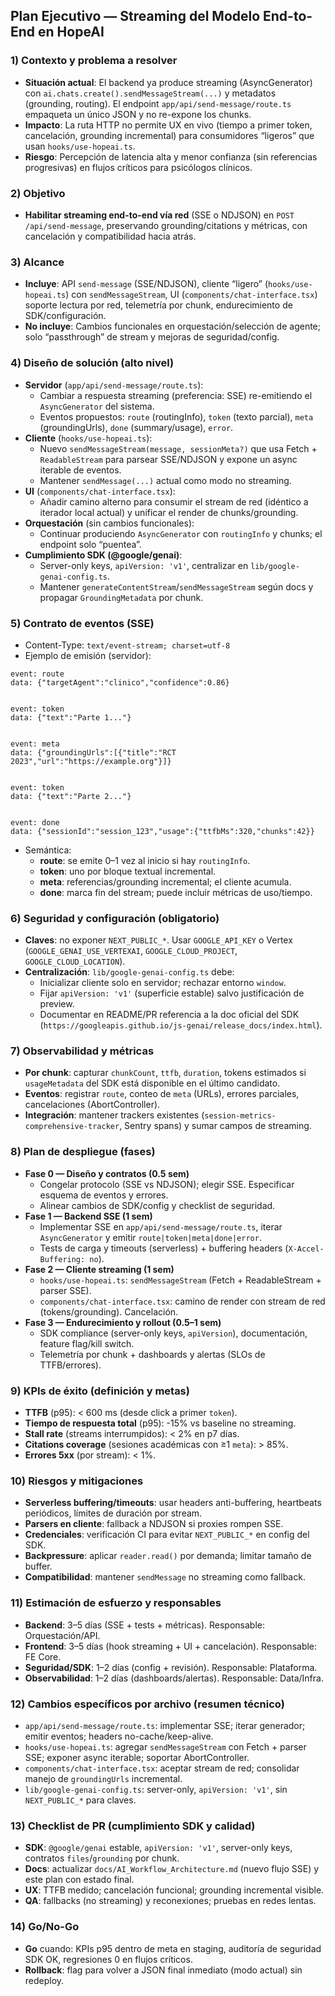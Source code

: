 ## Plan Ejecutivo — Streaming del Modelo End-to-End en HopeAI

### 1) Contexto y problema a resolver
- **Situación actual**: El backend ya produce streaming (AsyncGenerator) con `ai.chats.create().sendMessageStream(...)` y metadatos (grounding, routing). El endpoint `app/api/send-message/route.ts` empaqueta un único JSON y no re-expone los chunks.
- **Impacto**: La ruta HTTP no permite UX en vivo (tiempo a primer token, cancelación, grounding incremental) para consumidores “ligeros” que usan `hooks/use-hopeai.ts`.
- **Riesgo**: Percepción de latencia alta y menor confianza (sin referencias progresivas) en flujos críticos para psicólogos clínicos.

### 2) Objetivo
- **Habilitar streaming end-to-end vía red** (SSE o NDJSON) en `POST /api/send-message`, preservando grounding/citations y métricas, con cancelación y compatibilidad hacia atrás.

### 3) Alcance
- **Incluye**: API `send-message` (SSE/NDJSON), cliente “ligero” (`hooks/use-hopeai.ts`) con `sendMessageStream`, UI (`components/chat-interface.tsx`) soporte lectura por red, telemetría por chunk, endurecimiento de SDK/configuración.
- **No incluye**: Cambios funcionales en orquestación/selección de agente; solo “passthrough” de stream y mejoras de seguridad/config.

### 4) Diseño de solución (alto nivel)
- **Servidor** (`app/api/send-message/route.ts`):
  - Cambiar a respuesta streaming (preferencia: SSE) re-emitiendo el `AsyncGenerator` del sistema.
  - Eventos propuestos: `route` (routingInfo), `token` (texto parcial), `meta` (groundingUrls), `done` (summary/usage), `error`.
- **Cliente** (`hooks/use-hopeai.ts`):
  - Nuevo `sendMessageStream(message, sessionMeta?)` que usa Fetch + `ReadableStream` para parsear SSE/NDJSON y expone un async iterable de eventos.
  - Mantener `sendMessage(...)` actual como modo no streaming.
- **UI** (`components/chat-interface.tsx`):
  - Añadir camino alterno para consumir el stream de red (idéntico a iterador local actual) y unificar el render de chunks/grounding.
- **Orquestación** (sin cambios funcionales):
  - Continuar produciendo `AsyncGenerator` con `routingInfo` y chunks; el endpoint solo “puentea”.
- **Cumplimiento SDK (@google/genai)**:
  - Server-only keys, `apiVersion: 'v1'`, centralizar en `lib/google-genai-config.ts`.
  - Mantener `generateContentStream`/`sendMessageStream` según docs y propagar `GroundingMetadata` por chunk.

### 5) Contrato de eventos (SSE)
- Content-Type: `text/event-stream; charset=utf-8`
- Ejemplo de emisión (servidor):
```
event: route
data: {"targetAgent":"clinico","confidence":0.86}


event: token
data: {"text":"Parte 1..."}


event: meta
data: {"groundingUrls":[{"title":"RCT 2023","url":"https://example.org"}]}


event: token
data: {"text":"Parte 2..."}


event: done
data: {"sessionId":"session_123","usage":{"ttfbMs":320,"chunks":42}}

```
- Semántica:
  - **route**: se emite 0–1 vez al inicio si hay `routingInfo`.
  - **token**: uno por bloque textual incremental.
  - **meta**: referencias/grounding incremental; el cliente acumula.
  - **done**: marca fin del stream; puede incluir métricas de uso/tiempo.

### 6) Seguridad y configuración (obligatorio)
- **Claves**: no exponer `NEXT_PUBLIC_*`. Usar `GOOGLE_API_KEY` o Vertex (`GOOGLE_GENAI_USE_VERTEXAI`, `GOOGLE_CLOUD_PROJECT`, `GOOGLE_CLOUD_LOCATION`).
- **Centralización**: `lib/google-genai-config.ts` debe:
  - Inicializar cliente solo en servidor; rechazar entorno `window`.
  - Fijar `apiVersion: 'v1'` (superficie estable) salvo justificación de preview.
  - Documentar en README/PR referencia a la doc oficial del SDK (`https://googleapis.github.io/js-genai/release_docs/index.html`).

### 7) Observabilidad y métricas
- **Por chunk**: capturar `chunkCount`, `ttfb`, `duration`, tokens estimados si `usageMetadata` del SDK está disponible en el último candidato.
- **Eventos**: registrar `route`, conteo de `meta` (URLs), errores parciales, cancelaciones (AbortController).
- **Integración**: mantener trackers existentes (`session-metrics-comprehensive-tracker`, Sentry spans) y sumar campos de streaming.

### 8) Plan de despliegue (fases)
- **Fase 0 — Diseño y contratos (0.5 sem)**
  - Congelar protocolo (SSE vs NDJSON); elegir SSE. Especificar esquema de eventos y errores.
  - Alinear cambios de SDK/config y checklist de seguridad.
- **Fase 1 — Backend SSE (1 sem)**
  - Implementar SSE en `app/api/send-message/route.ts`, iterar `AsyncGenerator` y emitir `route|token|meta|done|error`.
  - Tests de carga y timeouts (serverless) + buffering headers (`X-Accel-Buffering: no`).
- **Fase 2 — Cliente streaming (1 sem)**
  - `hooks/use-hopeai.ts`: `sendMessageStream` (Fetch + ReadableStream + parser SSE).
  - `components/chat-interface.tsx`: camino de render con stream de red (tokens/grounding). Cancelación.
- **Fase 3 — Endurecimiento y rollout (0.5–1 sem)**
  - SDK compliance (server-only keys, `apiVersion`), documentación, feature flag/kill switch.
  - Telemetría por chunk + dashboards y alertas (SLOs de TTFB/errores).

### 9) KPIs de éxito (definición y metas)
- **TTFB** (p95): < 600 ms (desde click a primer `token`).
- **Tiempo de respuesta total** (p95): -15% vs baseline no streaming.
- **Stall rate** (streams interrumpidos): < 2% en p7 días.
- **Citations coverage** (sesiones académicas con ≥1 `meta`): > 85%.
- **Errores 5xx** (por stream): < 1%.

### 10) Riesgos y mitigaciones
- **Serverless buffering/timeouts**: usar headers anti-buffering, heartbeats periódicos, límites de duración por stream.
- **Parsers en cliente**: fallback a NDJSON si proxies rompen SSE.
- **Credenciales**: verificación CI para evitar `NEXT_PUBLIC_*` en config del SDK.
- **Backpressure**: aplicar `reader.read()` por demanda; limitar tamaño de buffer.
- **Compatibilidad**: mantener `sendMessage` no streaming como fallback.

### 11) Estimación de esfuerzo y responsables
- **Backend**: 3–5 días (SSE + tests + métricas). Responsable: Orquestación/API.
- **Frontend**: 3–5 días (hook streaming + UI + cancelación). Responsable: FE Core.
- **Seguridad/SDK**: 1–2 días (config + revisión). Responsable: Plataforma.
- **Observabilidad**: 1–2 días (dashboards/alertas). Responsable: Data/Infra.

### 12) Cambios específicos por archivo (resumen técnico)
- `app/api/send-message/route.ts`: implementar SSE; iterar generador; emitir eventos; headers no-cache/keep-alive.
- `hooks/use-hopeai.ts`: agregar `sendMessageStream` con Fetch + parser SSE; exponer async iterable; soportar AbortController.
- `components/chat-interface.tsx`: aceptar stream de red; consolidar manejo de `groundingUrls` incremental.
- `lib/google-genai-config.ts`: server-only, `apiVersion: 'v1'`, sin `NEXT_PUBLIC_*` para claves.

### 13) Checklist de PR (cumplimiento SDK y calidad)
- **SDK**: `@google/genai` estable, `apiVersion: 'v1'`, server-only keys, contratos `files`/`grounding` por chunk.
- **Docs**: actualizar `docs/AI_Workflow_Architecture.md` (nuevo flujo SSE) y este plan con estado final.
- **UX**: TTFB medido; cancelación funcional; grounding incremental visible.
- **QA**: fallbacks (no streaming) y reconexiones; pruebas en redes lentas.

### 14) Go/No-Go
- **Go** cuando: KPIs p95 dentro de meta en staging, auditoría de seguridad SDK OK, regresiones 0 en flujos críticos.
- **Rollback**: flag para volver a JSON final inmediato (modo actual) sin redeploy.
